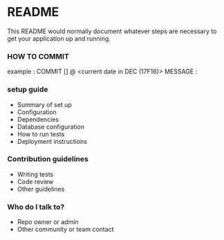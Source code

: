 # README #

This README would normally document whatever steps are necessary to get your application up and running.

### HOW TO COMMIT ###

example : COMMIT [<commit number>] @ <current date in DEC (17F16)> MESSAGE : <what changed>

### setup guide ###

* Summary of set up
* Configuration
* Dependencies
* Database configuration
* How to run tests
* Deployment instructions

### Contribution guidelines ###

* Writing tests
* Code review
* Other guidelines

### Who do I talk to? ###

* Repo owner or admin
* Other community or team contact